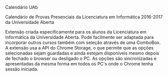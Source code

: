 Calendário UAb

Calendário de Provas Presenciais da Licenciatura em Informática 2016-2017 da Universidade Aberta

Extensão criada especificamente para os alunos da Licenciatura em Informática da Universidade Aberta. 
Pode facilmente ser adaptada para incorporar outros cursos também com seleção através de uma ComboBox.
A extensão usa a API do Chrome Storage, o que permite que as opções selecionadas sejam guardadas e ainda estejam disponíveis mesmo depois de fechado o browser ou desligado o PC. 
As opções são sincronizadas e apresentadas da mesma forma em todos os PC's onde o Chrome tenha sessão iniciada.
